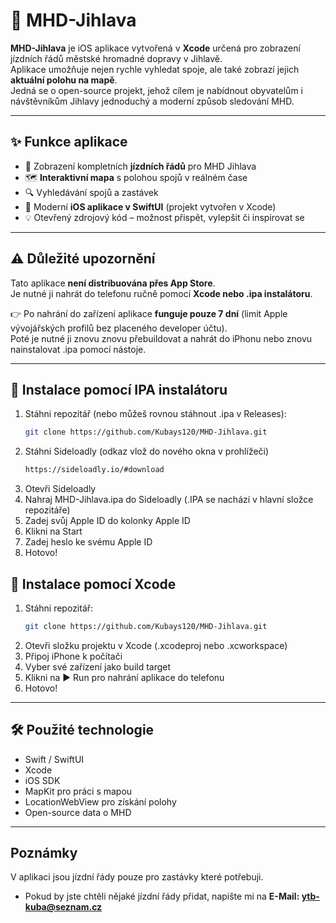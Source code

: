# 🚌 MHD-Jihlava

**MHD-Jihlava** je iOS aplikace vytvořená v **Xcode** určená pro zobrazení jízdních řádů městské hromadné dopravy v Jihlavě.  
Aplikace umožňuje nejen rychle vyhledat spoje, ale také zobrazí jejich **aktuální polohu na mapě**.  
Jedná se o open-source projekt, jehož cílem je nabídnout obyvatelům i návštěvníkům Jihlavy jednoduchý a moderní způsob sledování MHD.

---

## ✨ Funkce aplikace
- 📅 Zobrazení kompletních **jízdních řádů** pro MHD Jihlava  
- 🗺️ **Interaktivní mapa** s polohou spojů v reálném čase  
- 🔍 Vyhledávání spojů a zastávek  
- 📱 Moderní **iOS aplikace v SwiftUI** (projekt vytvořen v Xcode)  
- 💡 Otevřený zdrojový kód – možnost přispět, vylepšit či inspirovat se  

---

## ⚠️ Důležité upozornění
Tato aplikace **není distribuována přes App Store**.  
Je nutné ji nahrát do telefonu ručně pomocí **Xcode nebo .ipa instalátoru**.  

👉 Po nahrání do zařízení aplikace **funguje pouze 7 dní** (limit Apple vývojářských profilů bez placeného developer účtu).  
Poté je nutné ji znovu znovu přebuildovat a nahrát do iPhonu nebo znovu nainstalovat .ipa pomocí nástoje.

---

## 🚀 Instalace pomocí IPA instalátoru
1. Stáhni repozitář (nebo můžeš rovnou stáhnout .ipa v Releases):  
   ```bash
   git clone https://github.com/Kubays120/MHD-Jihlava.git
2. Stáhni Sideloadly (odkaz vlož do nového okna v prohlížeči)
   ```bash
   https://sideloadly.io/#download
3. Otevři Sideloadly
4. Nahraj MHD-Jihlava.ipa do Sideloadly (.IPA se nachází v hlavní složce repozitáře)
5. Zadej svůj Apple ID do kolonky Apple ID
6. Klikni na Start
7. Zadej heslo ke svému Apple ID
8. Hotovo!

## 🚀 Instalace pomocí Xcode
1. Stáhni repozitář:  
   ```bash
   git clone https://github.com/Kubays120/MHD-Jihlava.git
2. Otevři složku projektu v Xcode (.xcodeproj nebo .xcworkspace)
3. Připoj iPhone k počítači
4. Vyber své zařízení jako build target
5. Klikni na ▶️ Run pro nahrání aplikace do telefonu
6. Hotovo!

---

## 🛠️ Použité technologie
 - Swift / SwiftUI
 - Xcode
 - iOS SDK
 - MapKit pro práci s mapou
 - LocationWebView pro získání polohy
 - Open-source data o MHD

---

## Poznámky
V aplikaci jsou jízdní řády pouze pro zastávky které potřebuji.
 - Pokud by jste chtěli nějaké jízdní řády přidat, napište mi na **E-Mail: ytb-kuba@seznam.cz** 
